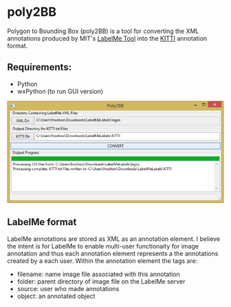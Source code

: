 # poly2BB




Polygon to Bounding Box (poly2BB) is a tool for converting the XML annotations produced by MIT's [LabelMe Tool](http://labelme.csail.mit.edu "MIT Label Me") into the [KITTI](http://www.cvlibs.net/datasets/kitti/index.php "Karlsruhe Institute") annotation format. 

## Requirements:
- Python
- wxPython (to run GUI version)

![screenshot](poly2BB.png)

## LabelMe format

LabelMe annotations are stored as XML as an annotation element. I believe the intent is for LabelMe to enable multi-user functionaity for image annotation and thus each annotation element represents a the annotations created by a each user. Within the annotation element the tags are:

 - filename:       name image file associated with this annotation
 - folder:         parent directory of image file on the LabelMe server
 - source:         user who made annotations
 - object:         an annotated object
